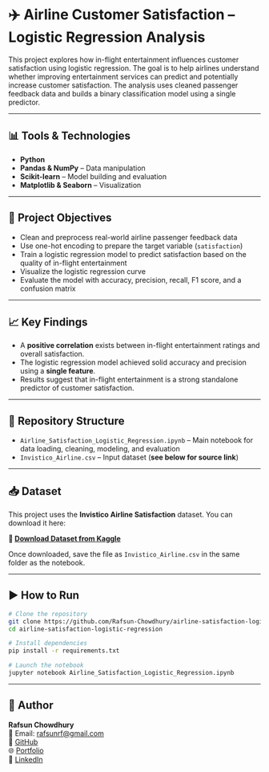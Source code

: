 
# ✈️ Airline Customer Satisfaction – Logistic Regression Analysis

This project explores how in-flight entertainment influences customer satisfaction using logistic regression. The goal is to help airlines understand whether improving entertainment services can predict and potentially increase customer satisfaction. The analysis uses cleaned passenger feedback data and builds a binary classification model using a single predictor.

---

## 📊 Tools & Technologies

- **Python**  
- **Pandas & NumPy** – Data manipulation  
- **Scikit-learn** – Model building and evaluation  
- **Matplotlib & Seaborn** – Visualization  

---

## 🎯 Project Objectives

- Clean and preprocess real-world airline passenger feedback data  
- Use one-hot encoding to prepare the target variable (`satisfaction`)  
- Train a logistic regression model to predict satisfaction based on the quality of in-flight entertainment  
- Visualize the logistic regression curve  
- Evaluate the model with accuracy, precision, recall, F1 score, and a confusion matrix

---

## 📈 Key Findings

- A **positive correlation** exists between in-flight entertainment ratings and overall satisfaction.  
- The logistic regression model achieved solid accuracy and precision using a **single feature**.  
- Results suggest that in-flight entertainment is a strong standalone predictor of customer satisfaction.

---

## 📁 Repository Structure

- `Airline_Satisfaction_Logistic_Regression.ipynb` – Main notebook for data loading, cleaning, modeling, and evaluation  
- `Invistico_Airline.csv` – Input dataset (**see below for source link**)

---

## 📥 Dataset

This project uses the **Invistico Airline Satisfaction** dataset. You can download it here:

**🔗 [Download Dataset from Kaggle](https://www.kaggle.com/datasets/teejmahal20/airline-passenger-satisfaction)**

Once downloaded, save the file as `Invistico_Airline.csv` in the same folder as the notebook.

---

## ▶️ How to Run

```bash
# Clone the repository
git clone https://github.com/Rafsun-Chowdhury/airline-satisfaction-logistic-regression.git
cd airline-satisfaction-logistic-regression

# Install dependencies
pip install -r requirements.txt

# Launch the notebook
jupyter notebook Airline_Satisfaction_Logistic_Regression.ipynb
```

---

## 👤 Author

**Rafsun Chowdhury**  
📧 Email: rafsunrf@gmail.com  
🔗 [GitHub](https://github.com/Rafsun-Chowdhury)  
🌐 [Portfolio](https://rafsun-chowdhury.github.io/portfolio/)  
💼 [LinkedIn](https://www.linkedin.com/in/rafsun-chowdhury/)
